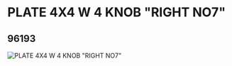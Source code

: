 # PLATE 4X4 W 4 KNOB "RIGHT NO7"
## 96193
![PLATE 4X4 W 4 KNOB "RIGHT NO7"](https://lc-www-live-s.legocdn.com/media/bricks/5/2/4624538.jpg)